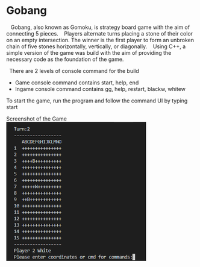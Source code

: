 # Gobang
&nbsp;&nbsp; Gobang, also known as Gomoku, is strategy board game with the aim of connecting 5 pieces. 
&nbsp;&nbsp; Players alternate turns placing a stone of their color on an empty intersection. The winner is the first player to form an unbroken chain of five stones horizontally, vertically, or diagonally. 
&nbsp;&nbsp; Using C++, a simple version of the game was build with the aim of providing the necessary code as the foundation of the game. 

&nbsp;&nbsp;There are 2 levels of console command for the build
- Game console command contains start, help, end
- Ingame console command contains gg, help, restart, blackw, whitew

To start the game, run the program and follow the command UI by typing start

Screenshot of the Game
![alt tag](https://github.com/jimmyhuang007/Gobang/blob/master/Screenshot.PNG) 
